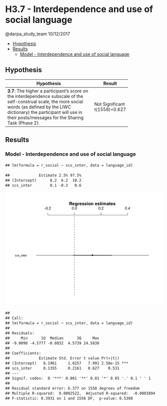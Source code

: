 H3.7 - Interdependence and use of social language
================
@darpa\_study\_team
10/12/2017

-   [Hypothesis](#hypothesis)
-   [Results](#results)
    -   [Model - Interdependence and use of social language](#model---interdependence-and-use-of-social-language)

Hypothesis
----------

<table style="width:78%;">
<colgroup>
<col width="72%" />
<col width="5%" />
</colgroup>
<thead>
<tr class="header">
<th>Hypothesis</th>
<th>Result</th>
</tr>
</thead>
<tbody>
<tr class="odd">
<td><strong>3.7</strong>: The higher a participant’s score on the interdependence subscale of the self-construal scale, the more social words (as defined by the LIWC dictionary) the participant will use in their posts/messages for the Sharing Task (Phase 2).</td>
<td>Not Significant t(1558)=0.627</td>
</tr>
</tbody>
</table>

Results
-------

### Model - Interdependence and use of social language

    ## lm(formula = r_social ~ scs_inter, data = language_id)

    ##             Estimate 2.5% 97.5%
    ## (Intercept)      8.2  6.2  10.2
    ## scs_inter        0.1 -0.3   0.6

![](H3.7_files/figure-markdown_github/unnamed-chunk-6-1.png)

    ## 
    ## Call:
    ## lm(formula = r_social ~ scs_inter, data = language_id)
    ## 
    ## Residuals:
    ##     Min      1Q  Median      3Q     Max 
    ## -9.0090 -4.5777 -0.0832  4.5739 24.5830 
    ## 
    ## Coefficients:
    ##             Estimate Std. Error t value Pr(>|t|)    
    ## (Intercept)   8.1961     1.0257   7.991 2.58e-15 ***
    ## scs_inter     0.1355     0.2161   0.627    0.531    
    ## ---
    ## Signif. codes:  0 '***' 0.001 '**' 0.01 '*' 0.05 '.' 0.1 ' ' 1
    ## 
    ## Residual standard error: 6.377 on 1558 degrees of freedom
    ## Multiple R-squared:  0.0002522,  Adjusted R-squared:  -0.0003894 
    ## F-statistic: 0.3931 on 1 and 1558 DF,  p-value: 0.5308
